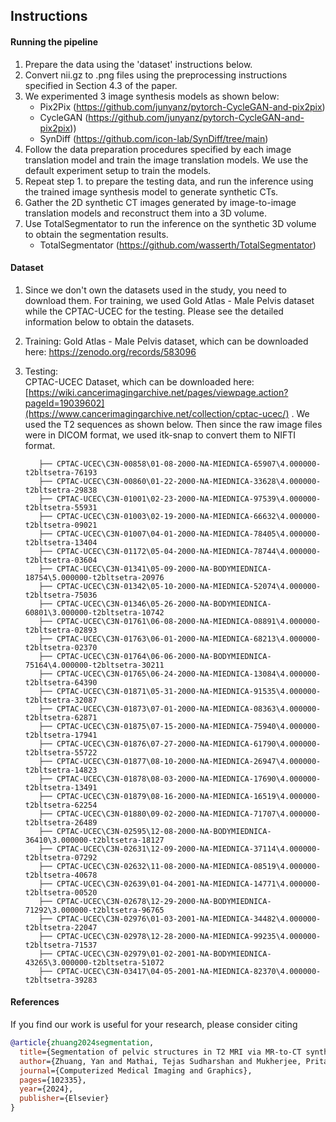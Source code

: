 ## **Instructions**  

#### Running the pipeline  
1. Prepare the data using the 'dataset' instructions below.
2. Convert nii.gz to .png files using the preprocessing instructions specified in Section 4.3 of the paper. 
3. We experimented 3 image synthesis models as shown below:    
   - Pix2Pix (https://github.com/junyanz/pytorch-CycleGAN-and-pix2pix)  
   - CycleGAN (https://github.com/junyanz/pytorch-CycleGAN-and-pix2pix))   
   - SynDiff (https://github.com/icon-lab/SynDiff/tree/main)   
4. Follow the data preparation procedures specified by each image translation model and train the image translation models. We use the default experiment setup to train the models.     
5. Repeat step 1. to prepare the testing data, and run the inference using the trained image synthesis model to generate synthetic CTs.    
6. Gather the 2D synthetic CT images generated by image-to-image translation models and reconstruct them into a 3D volume.   
7. Use TotalSegmentator to run the inference on the synthetic 3D volume to obtain the segmentation results.    
   - TotalSegmentator (https://github.com/wasserth/TotalSegmentator)    


#### Dataset  
1. Since we don't own the datasets used in the study, you need to download them. For training, we used Gold Atlas - Male Pelvis dataset while the CPTAC-UCEC for the testing. Please see the detailed information below to obtain the datasets.
2. Training: Gold Atlas - Male Pelvis dataset, which can be downloaded here: https://zenodo.org/records/583096  
3. Testing:  
       CPTAC-UCEC Dataset, which can be downloaded here: [https://wiki.cancerimagingarchive.net/pages/viewpage.action?pageId=19039602](https://www.cancerimagingarchive.net/collection/cptac-ucec/) . We used the T2 sequences as shown below. Then since the raw image files were in DICOM format, we used itk-snap to convert them to NIFTI format.  

          ├── CPTAC-UCEC\C3N-00858\01-08-2000-NA-MIEDNICA-65907\4.000000-t2bltsetra-76193  
          ├── CPTAC-UCEC\C3N-00860\01-22-2000-NA-MIEDNICA-33628\4.000000-t2bltsetra-29838  
          ├── CPTAC-UCEC\C3N-01001\02-23-2000-NA-MIEDNICA-97539\4.000000-t2bltsetra-55931  
          ├── CPTAC-UCEC\C3N-01003\02-19-2000-NA-MIEDNICA-66632\4.000000-t2bltsetra-09021    
          ├── CPTAC-UCEC\C3N-01007\04-01-2000-NA-MIEDNICA-78405\4.000000-t2bltsetra-13404    
          ├── CPTAC-UCEC\C3N-01172\05-04-2000-NA-MIEDNICA-78744\4.000000-t2bltsetra-03604    
          ├── CPTAC-UCEC\C3N-01341\05-09-2000-NA-BODYMIEDNICA-18754\5.000000-t2bltsetra-20976    
          ├── CPTAC-UCEC\C3N-01342\05-10-2000-NA-MIEDNICA-52074\4.000000-t2bltsetra-75036    
          ├── CPTAC-UCEC\C3N-01346\05-26-2000-NA-BODYMIEDNICA-60801\3.000000-t2bltsetra-10742    
          ├── CPTAC-UCEC\C3N-01761\06-08-2000-NA-MIEDNICA-08891\4.000000-t2bltsetra-02893      
          ├── CPTAC-UCEC\C3N-01763\06-01-2000-NA-MIEDNICA-68213\4.000000-t2bltsetra-02370      
          ├── CPTAC-UCEC\C3N-01764\06-06-2000-NA-BODYMIEDNICA-75164\4.000000-t2bltsetra-30211      
          ├── CPTAC-UCEC\C3N-01765\06-24-2000-NA-MIEDNICA-13084\4.000000-t2bltsetra-64390      
          ├── CPTAC-UCEC\C3N-01871\05-31-2000-NA-MIEDNICA-91535\4.000000-t2bltsetra-32087      
          ├── CPTAC-UCEC\C3N-01873\07-01-2000-NA-MIEDNICA-08363\4.000000-t2bltsetra-62871      
          ├── CPTAC-UCEC\C3N-01875\07-15-2000-NA-MIEDNICA-75940\4.000000-t2bltsetra-17941      
          ├── CPTAC-UCEC\C3N-01876\07-27-2000-NA-MIEDNICA-61790\4.000000-t2bltsetra-55722      
          ├── CPTAC-UCEC\C3N-01877\08-10-2000-NA-MIEDNICA-26947\4.000000-t2bltsetra-14823      
          ├── CPTAC-UCEC\C3N-01878\08-03-2000-NA-MIEDNICA-17690\4.000000-t2bltsetra-13491      
          ├── CPTAC-UCEC\C3N-01879\08-16-2000-NA-MIEDNICA-16519\4.000000-t2bltsetra-62254      
          ├── CPTAC-UCEC\C3N-01880\09-02-2000-NA-MIEDNICA-71707\4.000000-t2bltsetra-26489      
          ├── CPTAC-UCEC\C3N-02595\12-08-2000-NA-BODYMIEDNICA-36410\3.000000-t2bltsetra-18127     
          ├── CPTAC-UCEC\C3N-02631\12-09-2000-NA-MIEDNICA-37114\4.000000-t2bltsetra-07292      
          ├── CPTAC-UCEC\C3N-02632\11-08-2000-NA-MIEDNICA-08519\4.000000-t2bltsetra-40678      
          ├── CPTAC-UCEC\C3N-02639\01-04-2001-NA-MIEDNICA-14771\4.000000-t2bltsetra-00520      
          ├── CPTAC-UCEC\C3N-02678\12-29-2000-NA-BODYMIEDNICA-71292\3.000000-t2bltsetra-96765     
          ├── CPTAC-UCEC\C3N-02976\01-03-2001-NA-MIEDNICA-34482\4.000000-t2bltsetra-22047      
          ├── CPTAC-UCEC\C3N-02978\12-28-2000-NA-MIEDNICA-99235\4.000000-t2bltsetra-71537      
          ├── CPTAC-UCEC\C3N-02979\01-02-2001-NA-BODYMIEDNICA-43265\3.000000-t2bltsetra-51072      
          ├── CPTAC-UCEC\C3N-03417\04-05-2001-NA-MIEDNICA-82370\4.000000-t2bltsetra-39283    
		  
#### References
If you find our work is useful for your research, please consider citing
```bib
@article{zhuang2024segmentation,
  title={Segmentation of pelvic structures in T2 MRI via MR-to-CT synthesis},
  author={Zhuang, Yan and Mathai, Tejas Sudharshan and Mukherjee, Pritam and Summers, Ronald M},
  journal={Computerized Medical Imaging and Graphics},
  pages={102335},
  year={2024},
  publisher={Elsevier}
}
```
